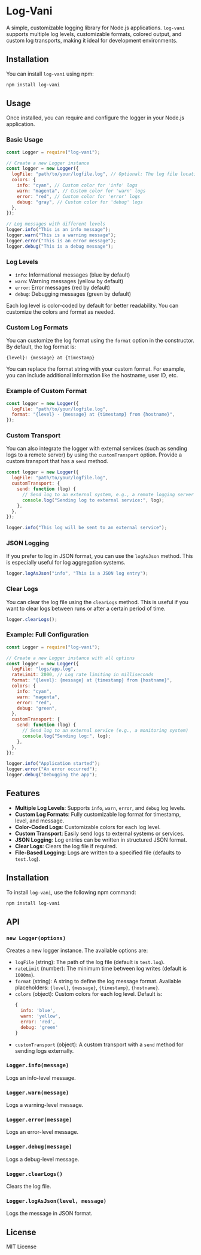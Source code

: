 
# Log-Vani

A simple, customizable logging library for Node.js applications. `log-vani` supports multiple log levels, customizable formats, colored output, and custom log transports, making it ideal for development environments.

## Installation

You can install `log-vani` using npm:

```bash
npm install log-vani
```

## Usage

Once installed, you can require and configure the logger in your Node.js application.

### Basic Usage

```javascript
const Logger = require("log-vani");

// Create a new Logger instance
const logger = new Logger({
  logFile: "path/to/your/logfile.log", // Optional: The log file location
  colors: {
    info: "cyan", // Custom color for 'info' logs
    warn: "magenta", // Custom color for 'warn' logs
    error: "red", // Custom color for 'error' logs
    debug: "gray", // Custom color for 'debug' logs
  },
});

// Log messages with different levels
logger.info("This is an info message");
logger.warn("This is a warning message");
logger.error("This is an error message");
logger.debug("This is a debug message");
```

### Log Levels

- `info`: Informational messages (blue by default)
- `warn`: Warning messages (yellow by default)
- `error`: Error messages (red by default)
- `debug`: Debugging messages (green by default)

Each log level is color-coded by default for better readability. You can customize the colors and format as needed.

### Custom Log Formats

You can customize the log format using the `format` option in the constructor. By default, the log format is:

```text
{level}: {message} at {timestamp}
```

You can replace the format string with your custom format. For example, you can include additional information like the hostname, user ID, etc.

### Example of Custom Format

```javascript
const logger = new Logger({
  logFile: "path/to/your/logfile.log",
  format: "{level} - {message} at {timestamp} from {hostname}",
});
```

### Custom Transport

You can also integrate the logger with external services (such as sending logs to a remote server) by using the `customTransport` option. Provide a custom transport that has a `send` method.

```javascript
const logger = new Logger({
  logFile: "path/to/your/logfile.log",
  customTransport: {
    send: function (log) {
      // Send log to an external system, e.g., a remote logging server
      console.log("Sending log to external service:", log);
    },
  },
});

logger.info("This log will be sent to an external service");
```

### JSON Logging

If you prefer to log in JSON format, you can use the `logAsJson` method. This is especially useful for log aggregation systems.

```javascript
logger.logAsJson("info", "This is a JSON log entry");
```

### Clear Logs

You can clear the log file using the `clearLogs` method. This is useful if you want to clear logs between runs or after a certain period of time.

```javascript
logger.clearLogs();
```

### Example: Full Configuration

```javascript
const Logger = require("log-vani");

// Create a new Logger instance with all options
const logger = new Logger({
  logFile: "logs/app.log",
  rateLimit: 2000, // Log rate limiting in milliseconds
  format: "{level}: {message} at {timestamp} from {hostname}",
  colors: {
    info: "cyan",
    warn: "magenta",
    error: "red",
    debug: "green",
  },
  customTransport: {
    send: function (log) {
      // Send log to an external service (e.g., a monitoring system)
      console.log("Sending log:", log);
    },
  },
});

logger.info("Application started");
logger.error("An error occurred");
logger.debug("Debugging the app");
```

## Features

- **Multiple Log Levels**: Supports `info`, `warn`, `error`, and `debug` log levels.
- **Custom Log Formats**: Fully customizable log format for timestamp, level, and message.
- **Color-Coded Logs**: Customizable colors for each log level.
- **Custom Transport**: Easily send logs to external systems or services.
- **JSON Logging**: Log entries can be written in structured JSON format.
- **Clear Logs**: Clears the log file if required.
- **File-Based Logging**: Logs are written to a specified file (defaults to `test.log`).

## Installation

To install `log-vani`, use the following npm command:

```bash
npm install log-vani
```

## API

### `new Logger(options)`

Creates a new logger instance. The available options are:

- `logFile` (string): The path of the log file (default is `test.log`).
- `rateLimit` (number): The minimum time between log writes (default is `1000ms`).
- `format` (string): A string to define the log message format. Available placeholders: `{level}`, `{message}`, `{timestamp}`, `{hostname}`.
- `colors` (object): Custom colors for each log level. Default is:
  ```javascript
  {
    info: 'blue',
    warn: 'yellow',
    error: 'red',
    debug: 'green'
  }
  ```
- `customTransport` (object): A custom transport with a `send` method for sending logs externally.

### `Logger.info(message)`

Logs an info-level message.

### `Logger.warn(message)`

Logs a warning-level message.

### `Logger.error(message)`

Logs an error-level message.

### `Logger.debug(message)`

Logs a debug-level message.

### `Logger.clearLogs()`

Clears the log file.

### `Logger.logAsJson(level, message)`

Logs the message in JSON format.

## License

MIT License
